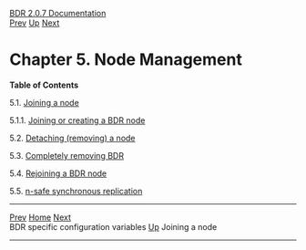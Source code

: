   [BDR 2.0.7 Documentation](README.md)                                                                                                  
  [Prev](bdr-configuration-variables.md "BDR specific configuration variables")   [Up](manual.md)        [Next](node-management-joining.md "Joining a node")  


# Chapter 5. Node Management

**Table of Contents**

5.1. [Joining a node](node-management-joining.md)

5.1.1. [Joining or creating a BDR
node](node-management-joining.md#NODE-MANAGEMENT-JOINING-BDR)

5.2. [Detaching (removing) a node](node-management-removing.md)

5.3. [Completely removing BDR](node-management-disabling.md)

5.4. [Rejoining a BDR node](node-management-rejoining.md)

5.5. [n-safe synchronous replication](node-management-synchronous.md)



  --------------------------------------------------------- ----------------------------------- -----------------------------------------------------
  [Prev](bdr-configuration-variables.md)    [Home](README.md)    [Next](node-management-joining.md)  
  BDR specific configuration variables                       [Up](manual.md)                                          Joining a node
  --------------------------------------------------------- ----------------------------------- -----------------------------------------------------
